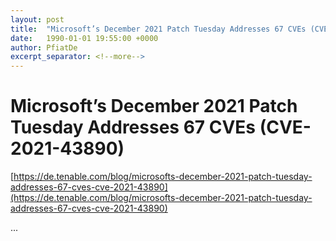 ```yaml
---
layout: post
title:  "Microsoft’s December 2021 Patch Tuesday Addresses 67 CVEs (CVE-2021-43890)"
date:   1990-01-01 19:55:00 +0000
author: PfiatDe
excerpt_separator: <!--more-->
---
```


# Microsoft’s December 2021 Patch Tuesday Addresses 67 CVEs (CVE-2021-43890)

[https://de.tenable.com/blog/microsofts-december-2021-patch-tuesday-addresses-67-cves-cve-2021-43890](https://de.tenable.com/blog/microsofts-december-2021-patch-tuesday-addresses-67-cves-cve-2021-43890)

...
<!--more-->
